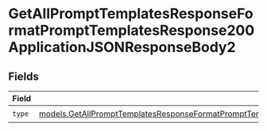 # GetAllPromptTemplatesResponseFormatPromptTemplatesResponse200ApplicationJSONResponseBody2


## Fields

| Field                                                                                                                                                                                                                                        | Type                                                                                                                                                                                                                                         | Required                                                                                                                                                                                                                                     | Description                                                                                                                                                                                                                                  |
| -------------------------------------------------------------------------------------------------------------------------------------------------------------------------------------------------------------------------------------------- | -------------------------------------------------------------------------------------------------------------------------------------------------------------------------------------------------------------------------------------------- | -------------------------------------------------------------------------------------------------------------------------------------------------------------------------------------------------------------------------------------------- | -------------------------------------------------------------------------------------------------------------------------------------------------------------------------------------------------------------------------------------------- |
| `type`                                                                                                                                                                                                                                       | [models.GetAllPromptTemplatesResponseFormatPromptTemplatesResponse200ApplicationJSONResponseBodyItems3VersionsType](../models/getallprompttemplatesresponseformatprompttemplatesresponse200applicationjsonresponsebodyitems3versionstype.md) | :heavy_check_mark:                                                                                                                                                                                                                           | N/A                                                                                                                                                                                                                                          |